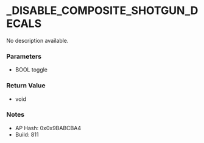 # _DISABLE_COMPOSITE_SHOTGUN_DECALS

No description available.

### Parameters
* BOOL toggle

### Return Value
* void

### Notes
* AP Hash: 0x0x9BABCBA4
* Build: 811

